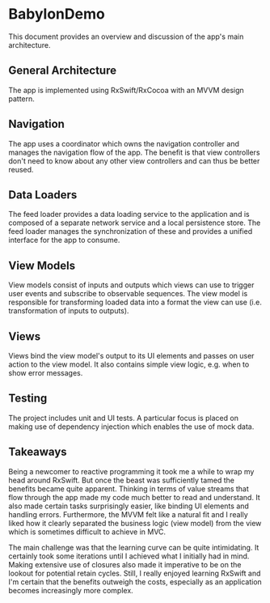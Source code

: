 # BabylonDemo

This document provides an overview and discussion of the app's main architecture.

## General Architecture

The app is implemented using RxSwift/RxCocoa with an MVVM design pattern.

## Navigation

The app uses a coordinator which owns the navigation controller and manages the navigation flow of the app. The benefit is that view controllers don't need to know about any other view controllers and can thus be better reused.

## Data Loaders

The feed loader provides a data loading service to the application and is composed of a separate network service and a local persistence store. The feed loader manages the synchronization of these and provides a unified interface for the app to consume.

## View Models

View models consist of inputs and outputs which views can use to trigger user events and subscribe to observable sequences. The view model is responsible for transforming loaded data into a format the view can use (i.e. transformation of inputs to outputs).

## Views

Views bind the view model's output to its UI elements and passes on user action to the view model. It also contains simple view logic, e.g. when to show error messages.

## Testing

The project includes unit and UI tests. A particular focus is placed on making use of dependency injection which enables the use of mock data. 

## Takeaways

Being a newcomer to reactive programming it took me a while to wrap my head around RxSwift. But once the beast was sufficiently tamed the benefits became quite apparent. Thinking in terms of value streams that flow through the app made my code much better to read and understand. It also made certain tasks surprisingly easier, like binding UI elements and handling errors. Furthermore, the MVVM felt like a natural fit and I really liked how it clearly separated the business logic (view model) from the view which is sometimes difficult to achieve in MVC.

The main challenge was that the learning curve can be quite intimidating. It certainly took some iterations until I achieved what I initially had in mind. Making extensive use of closures also made it imperative to be on the lookout for potential retain cycles. Still, I really enjoyed learning RxSwift and I'm certain that the benefits outweigh the costs, especially as an application becomes increasingly more complex.
